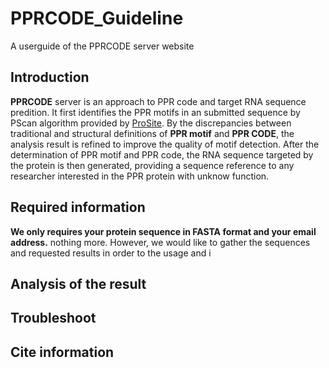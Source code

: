 # PPRCODE_Guideline
A userguide of the PPRCODE server website
## Introduction
**PPRCODE** server is an approach to PPR code and target RNA sequence predition. It first identifies the PPR motifs in an submitted sequence by PScan algorithm provided by [ProSite](https://prosite.expasy.org/). By the discrepancies between traditional and structural definitions of **PPR motif** and **PPR CODE**, the analysis result is refined to improve the quality of motif detection. After the determination of PPR motif and PPR code, the RNA sequence targeted by the protein is then generated, providing a sequence reference to any researcher interested in the PPR protein with unknow function.

## Required information
**We only requires your protein sequence in FASTA format and your email address.** nothing more.
However, we would like to gather the sequences and requested results in order to the usage and i

## Analysis of the result

## Troubleshoot


## Cite information


## 
